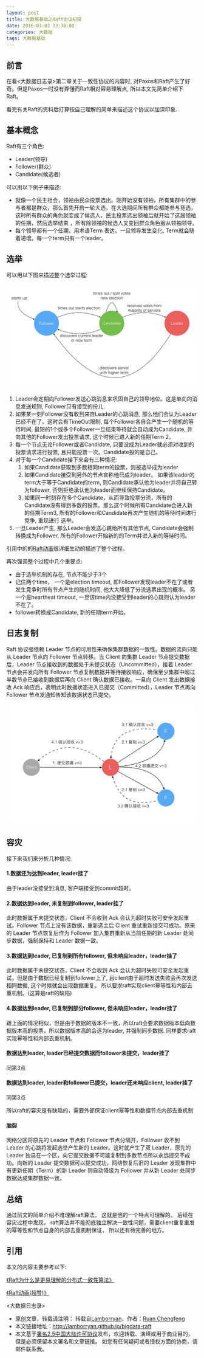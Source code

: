 ```yaml
---
layout: post
title: 大数据基础之Raft协议初探
date: 2016-03-03 13:30:00
categories: 大数据
tags: 大数据基础
---
```


## 前言

在看<大数据日志录>第二章关于一致性协议的内容时, 对Paxos和Raft产生了好奇。但是Paxos一时没有弄懂而Raft相对容易理解点, 所以本文先简单介绍下Raft。

看完有关Raft的资料后打算按自己理解的简单来描述这个协议以加深印象.

## 基本概念

Raft有三个角色:

* Leader(领导)
* Follower(群众)
* Candidate(候选者)

可以用以下例子来描述:

* 就像一个民主社会，领袖由民众投票选出。刚开始没有领袖，所有集群中的参与者都是群众，那么首先开启一轮大选，在大选期间所有群众都能参与竞选，这时所有群众的角色就变成了候选人，民主投票选出领袖后就开始了这届领袖的任期，然后选举结束 ，所有除领袖的候选人又变回群众角色服从领袖领导。
* 每个领导都有一个任期，用术语Term 表达。一旦领导发生变化, Term就会随着递增。每一个term只有一个leader。

## 选举


可以用以下图来描述整个选举过程:

![img](../image/raft_leader_selection.png)

1.  Leader会定期向Follower发送心跳消息来巩固自己的领导地位。这是单向的消息发送规则, Follower只有接受的份儿.
2.  如果某一刻Follower没有收到来自Leader的心跳消息, 那么他们会认为Leader已经不在了。这时会有TimeOut限制, 每个Follower各自会产生一个随机的等待时间, 最短的1个或多个Follower一旦结束等待就会自动成为Candidate, 并向其他的Follower发出投票请求, 这个时候已进入新的任期Term 2。
3.  每一个节点无论Follower或者Candidate, 只要没成为Leader就必须对收到的投票请求进行投票, 且只能投票一次。Candidate投的是自己。
4.  对于每一个Candidate接下来会有三种情况:
       1.   如果Candidate获取到多数相同term的投票，则被选举成为leader
       2.   如果Candidate接受到另外的节点宣称他已成为leader。 如果该leader的term大于等于Candidate的term, 则Candidate承认他为leader并将自己转为follower, 否则拒绝承认他为leader而继续保持Candidate。
       3.   如果同一时刻存在多个Candidate，从而导致投票分流，所有的Candidate没有得到多数的投票。那么这个时候所有Candidate会进入新的任期Term3, 所有的Follower和Candidate再次产生随机的等待时间进行竞争, 重现进行
       选举。
6. 一旦Leader产生, 那么Leader会发送心跳给所有其他节点, Candidate会强制转换成为Follower, 所有的Follower开始新的的Term并进入新的等待时间。

引用中的的[Raft动画](http://thesecretlivesofdata.com/raft/)很详细生动的描述了整个过程。

再次强调整个过程中几个重要点:

* 由于选举机制的存在, 节点不能少于3个
* 记住两个time， 一个是election timeout, 即Follower发现leader不在了或者发生竞争时所有节点产生的随机时间, 他大大降低了分流选票出现的概率。 另一个是heartheat timeout, 一旦该time内没接受到leader的心跳则认为leader不在了。
* follower转换成Candidate, 新的任期term开始。

## 日志复制

Raft 协议强依赖 Leader 节点的可用性来确保集群数据的一致性。数据的流向只能从 Leader 节点向 Follower 节点转移。当 Client 向集群 Leader 节点提交数据后，Leader 节点接收到的数据处于未提交状态（Uncommitted），接着 Leader 节点会并发向所有 Follower 节点复制数据并等待接收响应，确保至少集群中超过半数节点已接收到数据后再向 Client 确认数据已接收。一旦向 Client 发出数据接收 Ack 响应后，表明此时数据状态进入已提交（Committed），Leader 节点再向 Follower 节点发通知告知该数据状态已提交。

![img](../image/raft_log_replicat.png)

## 容灾

接下来我们来分析几种情况:

#### 1.数据还为达到leader, leader挂了

由于leader没接受到消息, 客户端接受到commit超时。

#### 2.数据达到leader, 未复制到follower, leader挂了

此时数据属于未提交状态，Client 不会收到 Ack 会认为超时失败可安全发起重试。Follower 节点上没有该数据，重新选主后 Client 重试重新提交可成功。原来的 Leader 节点恢复后作为 Follower 加入集群重新从当前任期的新 Leader 处同步数据，强制保持和 Leader 数据一致。

#### 3.数据达到leader, 已复制到所有follower, 但未响应leader，leader挂了

此时数据属于未提交状态，Client 不会收到 Ack 会认为超时失败可安全发起重试。但是由于数据已经复制到follower上了, 且cilent由于超时发送失败会再次发送相同数据, 这个时候就会出现数据重复。 所以要求raft实现client幂等性和内部去重机制。(这算是raft的缺陷)

#### 4.数据达到leader, 已复制到部分follower, 但未响应leader，leader挂了
跟上面的情况相似，但是由于数据的版本不一致，所以raft会要求数据版本低向数据版本高的投票，所以数据版本高的会选为leader, 并强制同步数据. 同样要求raft实现幂等性和内部去重机制。

#### 数据达到leader, leader已经提交数据而follower未提交，leader挂了
同第3点

#### 数据达到leader, leader和follower已提交，leader还未响应client, leader挂了
同第3点

所以raft的容灾是有缺陷的，需要外部保证client幂等性和数据节点内部去重机制

#### 脑裂

网络分区将原先的 Leader 节点和 Follower 节点分隔开，Follower 收不到 Leader 的心跳将发起选举产生新的 Leader。这时就产生了双 Leader，原先的 Leader 独自在一个区，向它提交数据不可能复制到多数节点所以永远提交不成功。向新的 Leader 提交数据可以提交成功，网络恢复后旧的 Leader 发现集群中有更新任期（Term）的新 Leader 则自动降级为 Follower 并从新 Leader 处同步数据达成集群数据一致。

## 总结

通过前文的简单介绍不难理解raft算法， 这就是他的一个特点可理解的。 后续在容灾过程中发现， raft算法并不能彻底独立解决一致性问题，需要client重复重发的幂等性和节点自身的内部去重机制保证， 所以还有待完善的地方。

## 引用

本文的内容主要参考以下:

[《Raft为什么是更易理解的分布式一致性算法》](http://blog.csdn.net/mindfloating/article/details/50774564)

[《Raft动画(超赞)》](http://thesecretlivesofdata.com/raft/)

<大数据日志录>


* 原创文章，转载请注明： 转载自[Lamborryan](<lamborryan.github.io>)，作者：[Ruan Chengfeng](<http://lamborryan.github.io/about/>)
* 本文链接地址：http://lamborryan.github.io/bigdata-raft
* 本文基于[署名2.5中国大陆许可协议](<http://creativecommons.org/licenses/by/2.5/cn/>)发布，欢迎转载、演绎或用于商业目的，但是必须保留本文署名和文章链接。 如您有任何疑问或者授权方面的协商，请邮件联系我。
